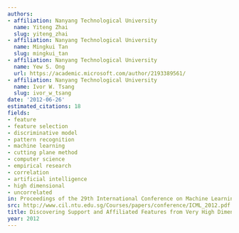```yaml
---
authors:
- affiliation: Nanyang Technological University
  name: Yiteng Zhai
  slug: yiteng_zhai
- affiliation: Nanyang Technological University
  name: Mingkui Tan
  slug: mingkui_tan
- affiliation: Nanyang Technological University
  name: Yew S. Ong
  url: https://academic.microsoft.com/author/2193389561/
- affiliation: Nanyang Technological University
  name: Ivor W. Tsang
  slug: ivor_w_tsang
date: '2012-06-26'
estimated_citations: 18
fields:
- feature
- feature selection
- discriminative model
- pattern recognition
- machine learning
- cutting plane method
- computer science
- empirical research
- correlation
- artificial intelligence
- high dimensional
- uncorrelated
in: Proceedings of the 29th International Conference on Machine Learning
src: http://www.cil.ntu.edu.sg/Courses/papers/conference/ICML_2012.pdf
title: Discovering Support and Affiliated Features from Very High Dimensions
year: 2012
---
```

